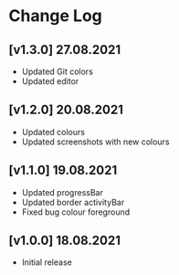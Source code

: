 # Change Log

## [v1.3.0] 27.08.2021
- Updated Git colors
- Updated editor

## [v1.2.0] 20.08.2021
- Updated colours
- Updated screenshots with new colours
## [v1.1.0] 19.08.2021
- Updated progressBar
- Updated border activityBar
- Fixed bug colour foreground

## [v1.0.0] 18.08.2021
- Initial release
